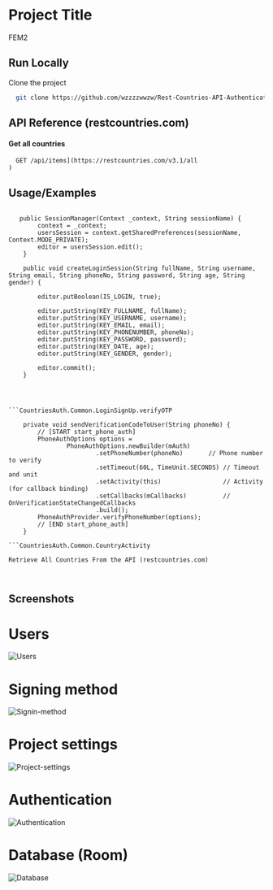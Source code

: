 # Project Title

FEM2

## Run Locally

Clone the project

```bash
  git clone https://github.com/wzzzzwwzw/Rest-Countries-API-Authentication.git
```

## API Reference (restcountries.com)

#### Get all countries

```[http
  GET /api/items](https://restcountries.com/v3.1/all
)
```

## Usage/Examples

```CountriesAuth.Common.Databases.SessionManager 
 
   public SessionManager(Context _context, String sessionName) {
        context = _context;
        usersSession = context.getSharedPreferences(sessionName, Context.MODE_PRIVATE);
        editor = usersSession.edit();
    }

    public void createLoginSession(String fullName, String username, String email, String phoneNo, String password, String age, String gender) {

        editor.putBoolean(IS_LOGIN, true);

        editor.putString(KEY_FULLNAME, fullName);
        editor.putString(KEY_USERNAME, username);
        editor.putString(KEY_EMAIL, email);
        editor.putString(KEY_PHONENUMBER, phoneNo);
        editor.putString(KEY_PASSWORD, password);
        editor.putString(KEY_DATE, age);
        editor.putString(KEY_GENDER, gender);

        editor.commit();
    }

 


```CountriesAuth.Common.LoginSignUp.verifyOTP

    private void sendVerificationCodeToUser(String phoneNo) {
        // [START start_phone_auth]
        PhoneAuthOptions options =
                PhoneAuthOptions.newBuilder(mAuth)
                        .setPhoneNumber(phoneNo)       // Phone number to verify
                        .setTimeout(60L, TimeUnit.SECONDS) // Timeout and unit
                        .setActivity(this)                 // Activity (for callback binding)
                        .setCallbacks(mCallbacks)          // OnVerificationStateChangedCallbacks
                        .build();
        PhoneAuthProvider.verifyPhoneNumber(options);
        // [END start_phone_auth]
    }

```CountriesAuth.Common.CountryActivity

Retrieve All Countries From the API (restcountries.com)

```

```CountriesAuth.Common.SplashScreen(Main Activity)


```

## Screenshots


# Users
![Users](https://github.com/wzzzzwwzw/Rest-Countries-API-Authentication/assets/46055260/01d48123-aeef-4e06-8ba2-adf7f6d164f0)

# Signing method

![Signin-method](https://github.com/wzzzzwwzw/Rest-Countries-API-Authentication/assets/46055260/6a9b4fd0-a6d3-4899-8c18-9e8f5a162577)

# Project settings

![Project-settings](https://github.com/wzzzzwwzw/Rest-Countries-API-Authentication/assets/46055260/d509e5eb-a327-43fb-91b2-6c19d167221b)

# Authentication
![Authentication](https://github.com/wzzzzwwzw/Rest-Countries-API-Authentication/assets/46055260/95075bff-a7b8-496f-89e0-6e0f3cf2627c)

# Database (Room)
![Database](https://github.com/wzzzzwwzw/Rest-Countries-API-Authentication/assets/46055260/527d24c4-0be7-47d7-98fb-cb04d59144fe)

